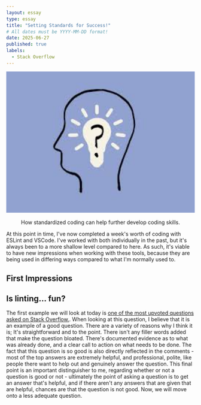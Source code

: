 ```yaml
---
layout: essay
type: essay
title: "Setting Standards for Success!"
# All dates must be YYYY-MM-DD format!
date: 2025-06-27
published: true
labels:
  - Stack Overflow
---
```

<img 
  src="../img/brain.jpg" 
  class="img-fluid rounded mx-auto d-block" 
  style="width: 600px;" 
  alt="Brain image">

<div style="text-align: center;">
  How standardized coding can help further develop coding skills.
</div>

At this point in time, I've now completed a week's worth of coding with ESLint and VSCode. I've worked with both individually in the past, but it's always been to a more shallow level compared to here. As such, it's viable to have new impressions when working with these tools, because they are being used in differing ways compared to what I'm normally used to.
  
## First Impressions

## Is linting... fun?

The first example we will look at today is [one of the most upvoted questions asked on Stack Overflow.](https://stackoverflow.com/questions/2003505/how-do-i-delete-a-git-branch-locally-and-remotely). When looking at this question, I believe that it is an example of a good question. There are a variety of reasons why I think it is; It's straightforward and to the point. There isn't any filler words added that make the question bloated. There's documented evidence as to what was already done, and a clear call to action on what needs to be done. The fact that this question is so good is also directly reflected in the comments - most of the top answers are extremely helpful, and professional, polite, like people there want to help out and genuinely answer the question. This final point is an important distinguisher to me, regarding whether or not a question is good or not - ultimately the point of asking a question is to get an answer that's helpful, and if there aren't any answers that are given that are helpful, chances are that the question is not good. Now, we will move onto a less adequate question.


